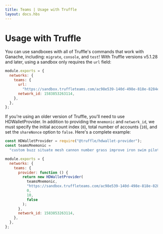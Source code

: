 ```yaml
---
title: Teams | Usage with Truffle
layout: docs.hbs
---
```


# Usage with Truffle

You can use sandboxes with all of Truffle's commands that work with Ganache, including: `migrate`, `console`, and `test`!
With Truffle versions v5.1.28 and later, using a sandbox only requires the `url` field:

```javascript
module.exports = {
  networks: {
    teams: {
      url:
        "https://sandbox.truffleteams.com/ac98e539-140d-498e-818e-8284eee9d933",
      network_id: 1583853263114,
    },
  },
};
```

If you're using an older version of Truffle, you'll need to use HDWalletProvider. In addition to providing the `mnemonic` and `network_id`, we must specify the initial account index (`0`), total number of accounts (`10`), and set the `shareNonce` option to `false`. Here's a complete example:

```javascript
const HDWalletProvider = require("@truffle/hdwallet-provider");
const teamsMnemonic =
  "custom buzz situate mesh cannon number grass improve iron swim pilot cool";

module.exports = {
  networks: {
    teams: {
      provider: function () {
        return new HDWalletProvider(
          teamsMnemonic,
          "https://sandbox.truffleteams.com/ac98e539-140d-498e-818e-8284eee9d933",
          0,
          10,
          false
        );
      },
      network_id: 1583853263114,
    },
  },
};
```
